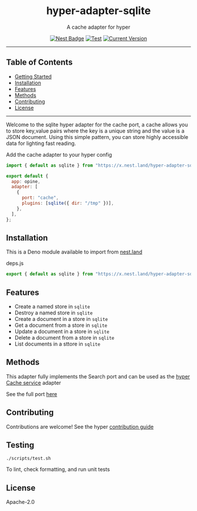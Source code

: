 <h1 align="center">hyper-adapter-sqlite</h1>
<p align="center">A cache adapter for hyper</p>
<p align="center">
  <a href="https://nest.land/package/hyper-adapter-sqlite"><img src="https://nest.land/badge.svg" alt="Nest Badge" /></a>
  <a href="https://github.com/hyper63/hyper-adapter-sqlite/actions/workflows/test.yml"><img src="https://github.com/hyper63/hyper-adapter-sqlite/actions/workflows/test.yml/badge.svg" alt="Test" /></a>
  <a href="https://github.com/hyper63/hyper-adapter-sqlite/tags/"><img src="https://img.shields.io/github/tag/hyper63/hyper-adapter-sqlite" alt="Current Version" /></a>
</p>

---

## Table of Contents

- [Getting Started](#getting-started)
- [Installation](#installation)
- [Features](#features)
- [Methods](#methods)
- [Contributing](#contributing)
- [License](#license)

---

Welcome to the sqlite hyper adapter for the cache port, a cache allows you to
store key,value pairs where the key is a unique string and the value is a JSON
document. Using this simple pattern, you can store highly accessible data for
lighting fast reading.

Add the cache adapter to your hyper config

```js
import { default as sqlite } from "https://x.nest.land/hyper-adapter-sqlite/mod.js";

export default {
  app: opine,
  adapter: [
    {
      port: "cache",
      plugins: [sqlite({ dir: "/tmp" })],
    },
  ],
};
```

## Installation

This is a Deno module available to import from
[nest.land](https://nest.land/package/hyper-adapter-sqlite)

deps.js

```js
export { default as sqlite } from "https://x.nest.land/hyper-adapter-sqlite/mod.js";
```

## Features

- Create a named store in `sqlite`
- Destroy a named store in `sqlite`
- Create a document in a store in `sqlite`
- Get a document from a store in `sqlite`
- Update a document in a store in `sqlite`
- Delete a document from a store in `sqlite`
- List documents in a sttore in `sqlite`

## Methods

This adapter fully implements the Search port and can be used as the
[hyper Cache service](https://docs.hyper.io/cache-api) adapter

See the full port [here](https://nest.land/package/hyper-port-cache)

## Contributing

Contributions are welcome! See the hyper
[contribution guide](https://docs.hyper.io/contributing-to-hyper)

## Testing

```
./scripts/test.sh
```

To lint, check formatting, and run unit tests

## License

Apache-2.0
